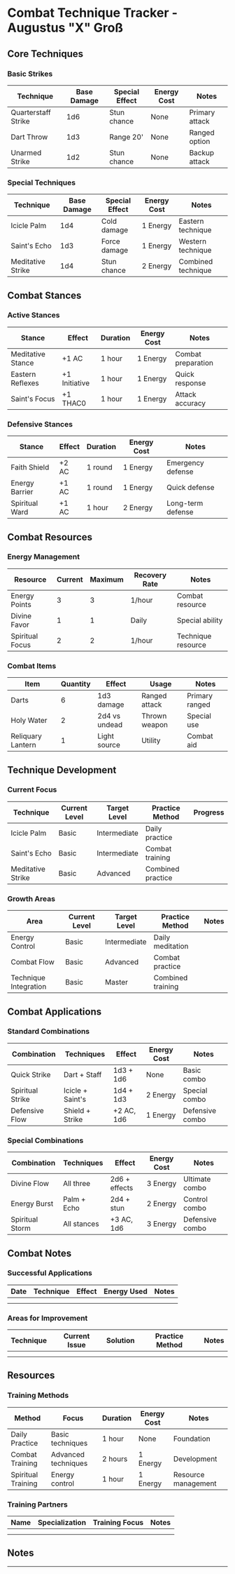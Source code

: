 # Combat Technique Tracker - Augustus "X" Groß

## Core Techniques

### Basic Strikes

| Technique           | Base Damage | Special Effect | Energy Cost | Notes          |
| ------------------- | ----------- | -------------- | ----------- | -------------- |
| Quarterstaff Strike | 1d6         | Stun chance    | None        | Primary attack |
| Dart Throw          | 1d3         | Range 20'      | None        | Ranged option  |
| Unarmed Strike      | 1d2         | Stun chance    | None        | Backup attack  |

### Special Techniques

| Technique         | Base Damage | Special Effect | Energy Cost | Notes              |
| ----------------- | ----------- | -------------- | ----------- | ------------------ |
| Icicle Palm       | 1d4         | Cold damage    | 1 Energy    | Eastern technique  |
| Saint's Echo      | 1d3         | Force damage   | 1 Energy    | Western technique  |
| Meditative Strike | 1d4         | Stun chance    | 2 Energy    | Combined technique |

## Combat Stances

### Active Stances

| Stance            | Effect        | Duration | Energy Cost | Notes              |
| ----------------- | ------------- | -------- | ----------- | ------------------ |
| Meditative Stance | +1 AC         | 1 hour   | 1 Energy    | Combat preparation |
| Eastern Reflexes  | +1 Initiative | 1 hour   | 1 Energy    | Quick response     |
| Saint's Focus     | +1 THAC0      | 1 hour   | 1 Energy    | Attack accuracy    |

### Defensive Stances

| Stance         | Effect | Duration | Energy Cost | Notes             |
| -------------- | ------ | -------- | ----------- | ----------------- |
| Faith Shield   | +2 AC  | 1 round  | 1 Energy    | Emergency defense |
| Energy Barrier | +1 AC  | 1 round  | 1 Energy    | Quick defense     |
| Spiritual Ward | +1 AC  | 1 hour   | 2 Energy    | Long-term defense |

## Combat Resources

### Energy Management

| Resource        | Current | Maximum | Recovery Rate | Notes              |
| --------------- | ------- | ------- | ------------- | ------------------ |
| Energy Points   | 3       | 3       | 1/hour        | Combat resource    |
| Divine Favor    | 1       | 1       | Daily         | Special ability    |
| Spiritual Focus | 2       | 2       | 1/hour        | Technique resource |

### Combat Items

| Item              | Quantity | Effect        | Usage         | Notes          |
| ----------------- | -------- | ------------- | ------------- | -------------- |
| Darts             | 6        | 1d3 damage    | Ranged attack | Primary ranged |
| Holy Water        | 2        | 2d4 vs undead | Thrown weapon | Special use    |
| Reliquary Lantern | 1        | Light source  | Utility       | Combat aid     |

## Technique Development

### Current Focus

| Technique         | Current Level | Target Level | Practice Method   | Progress |
| ----------------- | ------------- | ------------ | ----------------- | -------- |
| Icicle Palm       | Basic         | Intermediate | Daily practice    |          |
| Saint's Echo      | Basic         | Intermediate | Combat training   |          |
| Meditative Strike | Basic         | Advanced     | Combined practice |          |

### Growth Areas

| Area                  | Current Level | Target Level | Practice Method   | Notes |
| --------------------- | ------------- | ------------ | ----------------- | ----- |
| Energy Control        | Basic         | Intermediate | Daily meditation  |       |
| Combat Flow           | Basic         | Advanced     | Combat practice   |       |
| Technique Integration | Basic         | Master       | Combined training |       |

## Combat Applications

### Standard Combinations

| Combination      | Techniques       | Effect     | Energy Cost | Notes           |
| ---------------- | ---------------- | ---------- | ----------- | --------------- |
| Quick Strike     | Dart + Staff     | 1d3 + 1d6  | None        | Basic combo     |
| Spiritual Strike | Icicle + Saint's | 1d4 + 1d3  | 2 Energy    | Special combo   |
| Defensive Flow   | Shield + Strike  | +2 AC, 1d6 | 1 Energy    | Defensive combo |

### Special Combinations

| Combination     | Techniques  | Effect        | Energy Cost | Notes           |
| --------------- | ----------- | ------------- | ----------- | --------------- |
| Divine Flow     | All three   | 2d6 + effects | 3 Energy    | Ultimate combo  |
| Energy Burst    | Palm + Echo | 2d4 + stun    | 2 Energy    | Control combo   |
| Spiritual Storm | All stances | +3 AC, 1d6    | 3 Energy    | Defensive combo |

## Combat Notes

### Successful Applications

| Date | Technique | Effect | Energy Used | Notes |
| ---- | --------- | ------ | ----------- | ----- |
|      |           |        |             |       |
|      |           |        |             |       |

### Areas for Improvement

| Technique | Current Issue | Solution | Practice Method | Notes |
| --------- | ------------- | -------- | --------------- | ----- |
|           |               |          |                 |       |
|           |               |          |                 |       |

## Resources

### Training Methods

| Method             | Focus               | Duration | Energy Cost | Notes               |
| ------------------ | ------------------- | -------- | ----------- | ------------------- |
| Daily Practice     | Basic techniques    | 1 hour   | None        | Foundation          |
| Combat Training    | Advanced techniques | 2 hours  | 1 Energy    | Development         |
| Spiritual Training | Energy control      | 1 hour   | 1 Energy    | Resource management |

### Training Partners

| Name | Specialization | Training Focus | Notes |
| ---- | -------------- | -------------- | ----- |
|      |                |                |       |
|      |                |                |       |

## Notes

---
